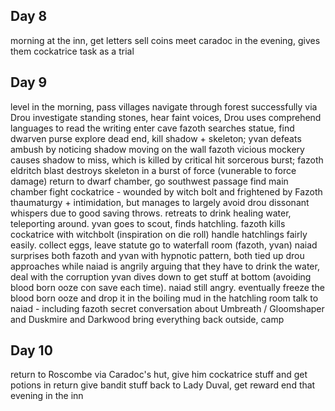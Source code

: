 ## Day 8
morning at the inn, get letters
sell coins
meet caradoc in the evening, gives them cockatrice task as a trial

## Day 9
level in the morning, pass villages
navigate through forest successfully via Drou
investigate standing stones, hear faint voices, Drou uses comprehend languages to read the writing
enter cave
fazoth searches statue, find dwarven purse
explore dead end, kill shadow + skeleton; yvan defeats ambush by noticing shadow moving on the wall
fazoth vicious mockery causes shadow to miss, which is killed by critical hit sorcerous burst; fazoth eldritch blast destroys skeleton in a burst of force (vunerable to force damage)
return to dwarf chamber, go southwest passage
find main chamber
fight cockatrice - wounded by witch bolt and frightened by Fazoth thaumaturgy + intimidation, but manages to largely avoid drou dissonant whispers due to good saving throws. retreats to drink healing water, teleporting around. yvan goes to scout, finds hatchling. fazoth kills cockatrice with witchbolt (inspiration on die roll)
handle hatchlings fairly easily. collect eggs, leave statute
go to waterfall room (fazoth, yvan)
naiad surprises both fazoth and yvan with hypnotic pattern, both tied up
drou approaches while naiad is angrily arguing that they have to drink the water, deal with the corruption
yvan dives down to get stuff at bottom (avoiding blood born ooze con save each time). naiad still angry. 
eventually freeze the blood born ooze and drop it in the boiling mud in the hatchling room
talk to naiad - including fazoth secret conversation about Umbreath / Gloomshaper and Duskmire and Darkwood
bring everything back outside, camp

## Day 10
return to Roscombe via Caradoc's hut, give him cockatrice stuff and get potions in return
give bandit stuff back to Lady Duval, get reward
end that evening in the inn